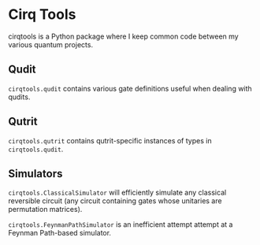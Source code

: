 # Cirq Tools

cirqtools is a Python package where I keep common code between my various quantum projects.

## Qudit

`cirqtools.qudit` contains various gate definitions useful when dealing with qudits.

## Qutrit

`cirqtools.qutrit` contains qutrit-specific instances of types in `cirqtools.qudit`.

## Simulators

`cirqtools.ClassicalSimulator` will efficiently simulate any classical reversible circuit (any circuit containing gates whose unitaries are permutation matrices).

`cirqtools.FeynmanPathSimulator` is an inefficient attempt attempt at a Feynman Path-based simulator.
